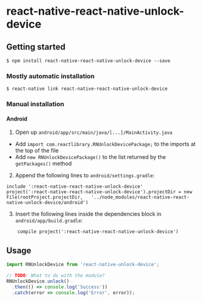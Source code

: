 # react-native-react-native-unlock-device

## Getting started

`$ npm install react-native-react-native-unlock-device --save`

### Mostly automatic installation

`$ react-native link react-native-react-native-unlock-device`

### Manual installation

#### Android

1. Open up `android/app/src/main/java/[...]/MainActivity.java`

- Add `import com.reactlibrary.RNUnlockDevicePackage;` to the imports at the top of the file
- Add `new RNUnlockDevicePackage()` to the list returned by the `getPackages()` method

2. Append the following lines to `android/settings.gradle`:

```
include ':react-native-react-native-unlock-device'
project(':react-native-react-native-unlock-device').projectDir = new File(rootProject.projectDir, 	'../node_modules/react-native-react-native-unlock-device/android')
```

3. Insert the following lines inside the dependencies block in `android/app/build.gradle`:

```
	compile project(':react-native-react-native-unlock-device')
```

## Usage

```javascript
import RNUnlockDevice from 'react-native-unlock-device';

// TODO: What to do with the module?
RNUnlockDevice.unlock()
  .then(() => console.log('Success'))
  .catch(error => console.log('Error', error));
```
